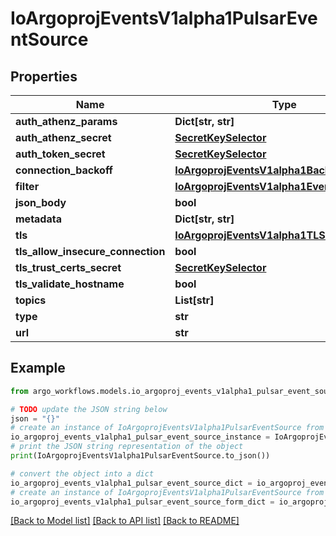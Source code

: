 # IoArgoprojEventsV1alpha1PulsarEventSource


## Properties

Name | Type | Description | Notes
------------ | ------------- | ------------- | -------------
**auth_athenz_params** | **Dict[str, str]** |  | [optional] 
**auth_athenz_secret** | [**SecretKeySelector**](SecretKeySelector.md) |  | [optional] 
**auth_token_secret** | [**SecretKeySelector**](SecretKeySelector.md) |  | [optional] 
**connection_backoff** | [**IoArgoprojEventsV1alpha1Backoff**](IoArgoprojEventsV1alpha1Backoff.md) |  | [optional] 
**filter** | [**IoArgoprojEventsV1alpha1EventSourceFilter**](IoArgoprojEventsV1alpha1EventSourceFilter.md) |  | [optional] 
**json_body** | **bool** |  | [optional] 
**metadata** | **Dict[str, str]** |  | [optional] 
**tls** | [**IoArgoprojEventsV1alpha1TLSConfig**](IoArgoprojEventsV1alpha1TLSConfig.md) |  | [optional] 
**tls_allow_insecure_connection** | **bool** |  | [optional] 
**tls_trust_certs_secret** | [**SecretKeySelector**](SecretKeySelector.md) |  | [optional] 
**tls_validate_hostname** | **bool** |  | [optional] 
**topics** | **List[str]** |  | [optional] 
**type** | **str** |  | [optional] 
**url** | **str** |  | [optional] 

## Example

```python
from argo_workflows.models.io_argoproj_events_v1alpha1_pulsar_event_source import IoArgoprojEventsV1alpha1PulsarEventSource

# TODO update the JSON string below
json = "{}"
# create an instance of IoArgoprojEventsV1alpha1PulsarEventSource from a JSON string
io_argoproj_events_v1alpha1_pulsar_event_source_instance = IoArgoprojEventsV1alpha1PulsarEventSource.from_json(json)
# print the JSON string representation of the object
print(IoArgoprojEventsV1alpha1PulsarEventSource.to_json())

# convert the object into a dict
io_argoproj_events_v1alpha1_pulsar_event_source_dict = io_argoproj_events_v1alpha1_pulsar_event_source_instance.to_dict()
# create an instance of IoArgoprojEventsV1alpha1PulsarEventSource from a dict
io_argoproj_events_v1alpha1_pulsar_event_source_form_dict = io_argoproj_events_v1alpha1_pulsar_event_source.from_dict(io_argoproj_events_v1alpha1_pulsar_event_source_dict)
```
[[Back to Model list]](../README.md#documentation-for-models) [[Back to API list]](../README.md#documentation-for-api-endpoints) [[Back to README]](../README.md)



